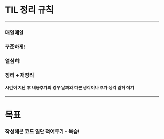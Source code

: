 # TIL 정리 규칙
---
### 매일매일<p>
### 꾸준하게!<p>
### 열심히!<p>
### 정리 + 재정리
#### 시간이 지난 후 내용추가의 경우 날짜와 다른 생각이나 추가 생각 같이 적기
---

# 목표
### 작성해본 코드 일단 적어두기 - 복습!
### 
